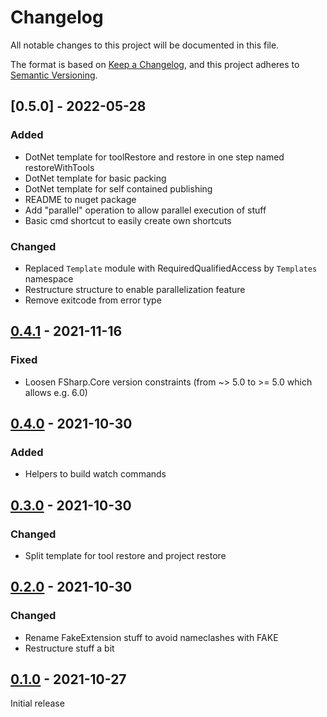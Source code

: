 # Changelog
All notable changes to this project will be documented in this file.

The format is based on [Keep a Changelog](https://keepachangelog.com/en/1.0.0/),
and this project adheres to [Semantic Versioning](https://semver.org/spec/v2.0.0.html).

## [0.5.0] - 2022-05-28
### Added
- DotNet template for toolRestore and restore in one step named restoreWithTools
- DotNet template for basic packing
- DotNet template for self contained publishing
- README to nuget package
- Add "parallel" operation to allow parallel execution of stuff
- Basic cmd shortcut to easily create own shortcuts

### Changed
- Replaced `Template` module with RequiredQualifiedAccess by `Templates` namespace
- Restructure structure to enable parallelization feature
- Remove exitcode from error type

## [0.4.1] - 2021-11-16
### Fixed
- Loosen FSharp.Core version constraints (from ~> 5.0 to >= 5.0 which allows e.g. 6.0)

## [0.4.0] - 2021-10-30
### Added
- Helpers to build watch commands

## [0.3.0] - 2021-10-30
### Changed
- Split template for tool restore and project restore

## [0.2.0] - 2021-10-30
### Changed
- Rename FakeExtension stuff to avoid nameclashes with FAKE
- Restructure stuff a bit

## [0.1.0] - 2021-10-27
Initial release

[Unreleased]: https://github.com/NicoVIII/RunHelpers/compare/v0.5.0...HEAD
[0.4.1]: https://github.com/NicoVIII/RunHelpers/compare/v0.4.1..v0.5.0
[0.4.1]: https://github.com/NicoVIII/RunHelpers/compare/v0.4.0..v0.4.1
[0.4.0]: https://github.com/NicoVIII/RunHelpers/compare/v0.3.0..v0.4.0
[0.3.0]: https://github.com/NicoVIII/RunHelpers/compare/v0.2.0..v0.3.0
[0.2.0]: https://github.com/NicoVIII/RunHelpers/compare/v0.1.0..v0.2.0
[0.1.0]: https://github.com/NicoVIII/RunHelpers/releases/v0.1.0
